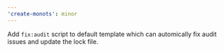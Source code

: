 ```yaml
---
'create-monots': minor
---
```


Add `fix:audit` script to default template which can automically fix audit issues and update the lock file.
